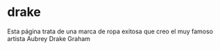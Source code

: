 # drake
Esta página trata de una marca de ropa exitosa que creo el muy famoso artista Aubrey Drake Graham
